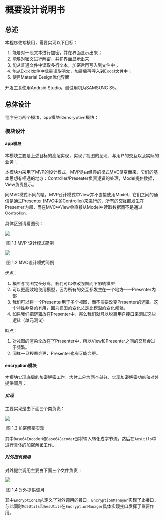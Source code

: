 # 概要设计说明书

## 总述

本程序做考核用，需要实现以下目标：

1. 能够对一段文本进行加密，并在界面显示出来；
2. 能够对密文进行解密，并在界面显示出来
3. 能从普通文件中读取多行文本，加密后再写入到文件中；
4. 能从Excel文件中批量读取明文，加密后再写入到Excel文件中；
5. 使用Material Design优化界面

开发工具使用Android Studio，测试用机为SAMSUNG S5。

## 总体设计

程序分为两个模块，app模块和encryption模块；

### 模块设计

#### app模块

本模块主要是上述目标的高层实现，实现了视图的呈现、与用户的交互以及实际的业务；

本模块均采用了MVP的设计模式，MVP是由经典的模式MVC演变而来，它们的基本思想有相通的地方：Controller/Presenter负责逻辑的处理，Model提供数据，View负责显示。

同MVC模式不同的是，MVP设计模式中View并不直接使用Model，它们之间的通信是通过Presenter (MVC中的Controller)来进行的，所有的交互都发生在Presenter内部，而在MVC中View会直接从Model中读取数据而不是通过 Controller。

具体区别请看图例：

![](http://cdn.nextto.top/MVP.png)

​                                                                                             图 1.1 MVP 设计模式简例



![](https://gss1.bdstatic.com/9vo3dSag_xI4khGkpoWK1HF6hhy/baike/c0%3Dbaike80%2C5%2C5%2C80%2C26/sign=bbbc461aadd3fd1f2204aa6851274e7a/e824b899a9014c085731fd910f7b02087bf4f4f8.jpg)

​                                                                                           图 1.2 MVC设计模式简例



优点：

1. 模型与视图完全分离，我们可以修改视图而不影响模型
2. 可以更高效地使用模型，因为所有的交互都发生在一个地方——Presenter内部
3. 我们可以将一个Presenter用于多个视图，而不需要改变Presenter的逻辑。这个特性非常的有用，因为视图的变化总是比模型的变化频繁。
4. 如果我们把逻辑放在Presenter中，那么我们就可以脱离用户接口来测试这些逻辑（单元测试）

缺点：

1. 对视图的渲染全放在了Presenter中，所以View和Presenter之间的交互会过于频繁。
2. 同样一旦视图变更，Presenter也有可能变更。

#### encryption模块

本模块实现底层的加密解密工作，大体上分为两个部分，实现加密解密功能和对外提供调用；

##### 实现

主要实现是由下面三个类负责：

![](http://cdn.nextto.top/TIM%E6%88%AA%E5%9B%BE20190318100200.png)

​                                                              图 1.3 加密解密实现

其中`Base64Encoder`和`Base64Decoder`是将输入转化成字节流，然后在`AesUtils`中进行具体的加密解密工作。

##### 对外提供调用

对外提供调用主要由下面三个文件负责：

![](http://cdn.nextto.top/TIM%E6%88%AA%E5%9B%BE20190318101141.png)

​                                                               图 1.4 对外提供调用

其中`EncryptionImpl`定义了对外调用的接口，`EncryptionManager`实现了此接口，与此同时`Md5Utils`和`AesUtils`在`EncryptionManager`具体实现接口发挥了重要作用。

